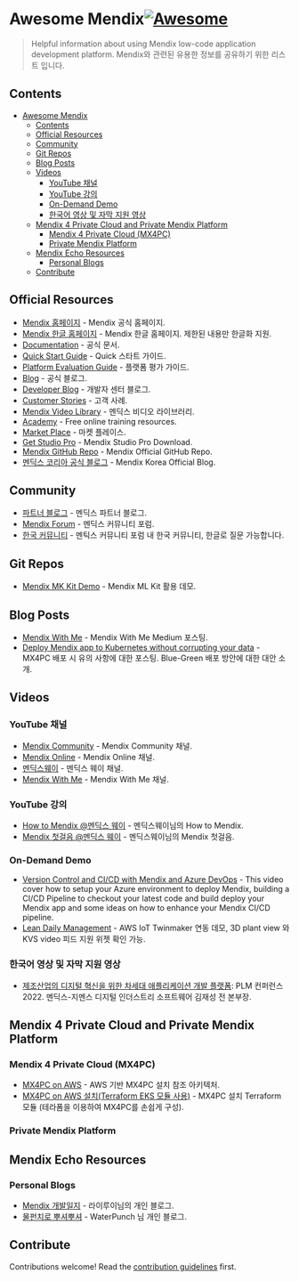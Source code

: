 # Awesome Mendix[![Awesome](https://awesome.re/badge.svg)](https://awesome.re)

> Helpful information about using Mendix low-code application development platform. Mendix와 관련된 유용한 정보를 공유하기 위한 리스트 입니다.


## Contents

- [Awesome Mendix](#awesome-mendix)
  - [Contents](#contents)
  - [Official Resources](#official-resources)
  - [Community](#community)
  - [Git Repos](#git-repos)
  - [Blog Posts](#blog-posts)
  - [Videos](#videos)
    - [YouTube 채널](#youtube-채널)
    - [YouTube 강의](#youtube-강의)
    - [On-Demand Demo](#on-demand-demo)
    - [한국어 영상 및 자막 지원 영상](#한국어-영상-및-자막-지원-영상)
  - [Mendix 4 Private Cloud and Private Mendix Platform](#mendix-4-private-cloud-and-private-mendix-platform)
    - [Mendix 4 Private Cloud (MX4PC)](#mendix-4-private-cloud-mx4pc)
    - [Private Mendix Platform](#private-mendix-platform)
  - [Mendix Echo Resources](#mendix-echo-resources)
    - [Personal Blogs](#personal-blogs)
  - [Contribute](#contribute)


## Official Resources

- [Mendix 홈페이지](https://www.mendix.com/) - Mendix 공식 홈페이지.
- [Mendix 한글 홈페이지](https://www.mendix.com/ko/) - Mendix 한글 홈페이지. 제한된 내용만 한글화 지원.
- [Documentation](https://docs.mendix.com/) - 공식 문서.
- [Quick Start Guide](https://docs.mendix.com/quickstarts/) - Quick 스타트 가이드.
- [Platform Evaluation Guide](https://www.mendix.com/evaluation-guide/) - 플랫폼 평가 가이드.
- [Blog](https://www.mendix.com/blog/) - 공식 블로그.
- [Developer Blog](https://www.mendix.com/developer-center/blog/) - 개발자 센터 블로그.
- [Customer Stories](https://www.mendix.com/customer-stories/) - 고객 사례.
- [Mendix Video Library](https://www.mendix.com/videos/) - 멘딕스 비디오 라이브러리.
- [Academy](https://academy.mendix.com/link/home) - Free online training resources.
- [Market Place](https://marketplace.mendix.com/) - 마켓 플레이스.
- [Get Studio Pro](https://marketplace.mendix.com/link/studiopro/) - Mendix Studio Pro Download.
- [Mendix GitHub Repo](https://github.com/mendix) - Mendix Official GitHub Repo.
- [멘딕스 코리아 공식 블로그](https://blog.naver.com/mendix_kr) - Mendix Korea Official Blog.



## Community

- [파트너 블로그](https://www.mendix.com/partners/blog/) - 멘딕스 파트너 블로그.
- [Mendix Forum](https://community.mendix.com/index3.html) - 멘딕스 커뮤니티 포럼.
- [한국 커뮤니티](https://community.mendix.com/link/space/korean-community) - 멘틱스 커뮤니티 포럼 내 한국 커뮤니티, 한글로 질문 가능합니다.


## Git Repos

- [Mendix MK Kit Demo](https://github.com/mendix/mlkit-example-app) - Mendix ML Kit 활용 데모.

## Blog Posts

- [Mendix With Me](https://mendixwithme.medium.com/) - Mendix With Me Medium 포스팅.
- [Deploy Mendix app to Kubernetes without corrupting your data](https://cinaq.com/blog/2023/06/05/deploy-mendix-app-to-kubernetes-without-corrupting-your-data/) - MX4PC 배포 시 유의 사항에 대한 포스팅. Blue-Green 배포 방안에 대한 대안 소개.


## Videos

### YouTube 채널

- [Mendix Community](https://www.youtube.com/c/MendixCommunity) - Mendix Community 채널.
- [Mendix Online](https://www.youtube.com/@MendixOnline) - Mendix Online 채널.
- [멘딕스웨이](https://www.youtube.com/@mendix-way) - 멘딕스 웨이 채널.
- [Mendix With Me](https://www.youtube.com/@MendixWithMe) - Mendix With Me 채널.

### YouTube 강의

- [How to Mendix @멘딕스 웨이](https://www.youtube.com/playlist?list=PL7GqMLQw_99Rd6qft0mfZnzKXc7czL2uo) - 멘딕스웨이님의 How to Mendix.
- [Mendix 첫걸음 @멘딕스 웨이](https://www.youtube.com/playlist?list=PL7GqMLQw_99Saf3QDoXB3cxXDCZHOYcLF) - 멘딕스웨이님의 Mendix 첫걸음.

### On-Demand Demo

- [Version Control and CI/CD with Mendix and Azure DevOps](https://www.mendix.com/videos/version-control-and-ci-cd-with-mendix-and-azure-devops/) - This video cover how to setup your Azure environment to deploy Mendix, building a CI/CD Pipeline to checkout your latest code and build deploy your Mendix app and some ideas on how to enhance your Mendix CI/CD pipeline.
- [Lean Daily Management](https://www.youtube.com/watch?v=AZ1XLfmTWME&t=178s) - AWS IoT Twinmaker 연동 데모, 3D plant view 와 KVS video 피드 지원 위젯 확인 가능.
  

### 한국어 영상 및 자막 지원 영상

- [제조산업의 디지털 혁신을 위한 차세대 애플리케이션 개발 플랫폼](https://youtu.be/hycW2MzUyXc?si=_faL8F7stQC5kVgb): PLM 컨퍼런스 2022. 멘딕스-지멘스 디지털 인더스트리 소프트웨어 김재성 전 본부장.


## Mendix 4 Private Cloud and Private Mendix Platform

### Mendix 4 Private Cloud (MX4PC)
- [MX4PC on AWS](https://aws.amazon.com/ko/solutions/partners/terraform-modules/mendix-eks/) - AWS 기반 MX4PC 설치 참조 아키텍처.
- [MX4PC on AWS 설치(Terraform EKS 모듈 사용)](https://registry.terraform.io/modules/aws-ia/mendix-private-cloud/aws/latest) - MX4PC 설치 Terraform 모듈 (테라폼을 이용하여 MX4PC를 손쉽게 구성).
  

### Private Mendix Platform
  

## Mendix Echo Resources

### Personal Blogs

- [Mendix 개발일지](https://echomendix.tistory.com/) - 라이루이님의 개인 블로그.
- [물펀치로 뿌셔뿌셔](https://wpunch2000.tistory.com/category/Mendix) - WaterPunch 님 개인 블로그.

## Contribute

Contributions welcome! Read the [contribution guidelines](contributing.md) first.
